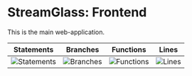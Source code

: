 # StreamGlass: Frontend

This is the main web-application.

| Statements                  | Branches                | Functions                 | Lines             |
| --------------------------- | ----------------------- | ------------------------- | ----------------- |
| ![Statements](https://img.shields.io/badge/statements-0.42%25-red.svg?style=flat) | ![Branches](https://img.shields.io/badge/branches-16.66%25-red.svg?style=flat) | ![Functions](https://img.shields.io/badge/functions-16.66%25-red.svg?style=flat) | ![Lines](https://img.shields.io/badge/lines-0.42%25-red.svg?style=flat) |
